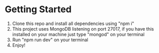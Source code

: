 # Getting Started

1. Clone this repo and install all dependencies using "npm i"
2. This project uses MongoDB listening on port 27017, if you have this installed on your machine just type "mongod" on your terminal
3. Run "npm run dev" on your terminal
4. Enjoy!

